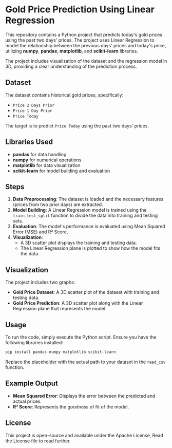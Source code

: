 # Gold Price Prediction Using Linear Regression

This repository contains a Python project that predicts today's gold prices using the past two days' prices. The project uses Linear Regression to model the relationship between the previous days' prices and today's price, utilizing **numpy**, **pandas**, **matplotlib**, and **scikit-learn** libraries. 

The project includes visualization of the dataset and the regression model in 3D, providing a clear understanding of the prediction process.

## Dataset
The dataset contains historical gold prices, specifically:
- `Price 2 Days Prior`
- `Price 1 Day Prior`
- `Price Today`

The target is to predict `Price Today` using the past two days' prices.

## Libraries Used
- **pandas** for data handling
- **numpy** for numerical operations
- **matplotlib** for data visualization
- **scikit-learn** for model building and evaluation

## Steps
1. **Data Preprocessing**: The dataset is loaded and the necessary features (prices from two prior days) are extracted.
2. **Model Building**: A Linear Regression model is trained using the `train_test_split` function to divide the data into training and testing sets.
3. **Evaluation**: The model's performance is evaluated using Mean Squared Error (MSE) and R² Score.
4. **Visualization**: 
   - A 3D scatter plot displays the training and testing data.
   - The Linear Regression plane is plotted to show how the model fits the data.

## Visualization
The project includes two graphs:
- **Gold Price Dataset**: A 3D scatter plot of the dataset with training and testing data.
- **Gold Price Prediction**: A 3D scatter plot along with the Linear Regression plane that represents the model.

## Usage
To run the code, simply execute the Python script. Ensure you have the following libraries installed:
```bash
pip install pandas numpy matplotlib scikit-learn
```
Replace the placeholder with the actual path to your dataset in the `read_csv` function.

## Example Output
- **Mean Squared Error**: Displays the error between the predicted and actual prices.
- **R² Score**: Represents the goodness of fit of the model.

## License
This project is open-source and available under the Apache License, Read the License file to read further.
